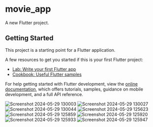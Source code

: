 # movie_app

A new Flutter project.

## Getting Started

This project is a starting point for a Flutter application.

A few resources to get you started if this is your first Flutter project:

- [Lab: Write your first Flutter app](https://docs.flutter.dev/get-started/codelab)
- [Cookbook: Useful Flutter samples](https://docs.flutter.dev/cookbook)

For help getting started with Flutter development, view the
[online documentation](https://docs.flutter.dev/), which offers tutorials,
samples, guidance on mobile development, and a full API reference.

![Screenshot 2024-05-29 130003](https://github.com/sovanmakara3/MNmovie_app/assets/149930323/7afde1af-0b93-43dd-a246-02fed5d93b90)
![Screenshot 2024-05-29 130027](https://github.com/sovanmakara3/MNmovie_app/assets/149930323/e3d7be7d-08e4-4f91-9576-2ea5b0ff2cf6)
![Screenshot 2024-05-29 130044](https://github.com/sovanmakara3/MNmovie_app/assets/149930323/2f63d197-ba83-42a8-8301-d118dffa2c82)
![Screenshot 2024-05-29 125623](https://github.com/sovanmakara3/MNmovie_app/assets/149930323/d76347ba-2bd7-43c3-9cec-49f8691a1c14)
![Screenshot 2024-05-29 125859](https://github.com/sovanmakara3/MNmovie_app/assets/149930323/16db5a4f-306b-4a5d-89b4-b2ebd758924d)
![Screenshot 2024-05-29 125920](https://github.com/sovanmakara3/MNmovie_app/assets/149930323/f054ae6a-1a00-48d4-b0b2-40b9d01ef8db)
![Screenshot 2024-05-29 125933](https://github.com/sovanmakara3/MNmovie_app/assets/149930323/eb665fc8-f515-46cc-b853-0bea50893b13)
![Screenshot 2024-05-29 125947](https://github.com/sovanmakara3/MNmovie_app/assets/149930323/cf21f983-ac90-49c4-8b0c-ecad8a3efac2)
